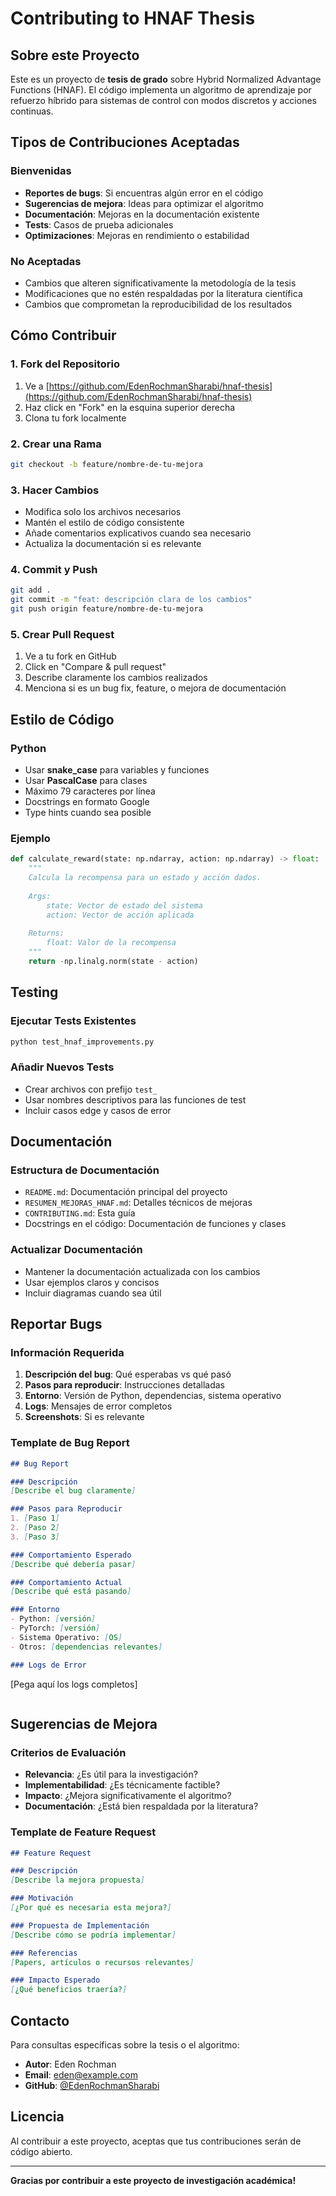 # Contributing to HNAF Thesis

## Sobre este Proyecto

Este es un proyecto de **tesis de grado** sobre Hybrid Normalized Advantage Functions (HNAF). El código implementa un algoritmo de aprendizaje por refuerzo híbrido para sistemas de control con modos discretos y acciones continuas.

## Tipos de Contribuciones Aceptadas

### Bienvenidas
- **Reportes de bugs**: Si encuentras algún error en el código
- **Sugerencias de mejora**: Ideas para optimizar el algoritmo
- **Documentación**: Mejoras en la documentación existente
- **Tests**: Casos de prueba adicionales
- **Optimizaciones**: Mejoras en rendimiento o estabilidad

### No Aceptadas
- Cambios que alteren significativamente la metodología de la tesis
- Modificaciones que no estén respaldadas por la literatura científica
- Cambios que comprometan la reproducibilidad de los resultados

## Cómo Contribuir

### 1. Fork del Repositorio
1. Ve a [https://github.com/EdenRochmanSharabi/hnaf-thesis](https://github.com/EdenRochmanSharabi/hnaf-thesis)
2. Haz click en "Fork" en la esquina superior derecha
3. Clona tu fork localmente

### 2. Crear una Rama
```bash
git checkout -b feature/nombre-de-tu-mejora
```

### 3. Hacer Cambios
- Modifica solo los archivos necesarios
- Mantén el estilo de código consistente
- Añade comentarios explicativos cuando sea necesario
- Actualiza la documentación si es relevante

### 4. Commit y Push
```bash
git add .
git commit -m "feat: descripción clara de los cambios"
git push origin feature/nombre-de-tu-mejora
```

### 5. Crear Pull Request
1. Ve a tu fork en GitHub
2. Click en "Compare & pull request"
3. Describe claramente los cambios realizados
4. Menciona si es un bug fix, feature, o mejora de documentación

## Estilo de Código

### Python
- Usar **snake_case** para variables y funciones
- Usar **PascalCase** para clases
- Máximo 79 caracteres por línea
- Docstrings en formato Google
- Type hints cuando sea posible

### Ejemplo
```python
def calculate_reward(state: np.ndarray, action: np.ndarray) -> float:
    """
    Calcula la recompensa para un estado y acción dados.
    
    Args:
        state: Vector de estado del sistema
        action: Vector de acción aplicada
        
    Returns:
        float: Valor de la recompensa
    """
    return -np.linalg.norm(state - action)
```

## Testing

### Ejecutar Tests Existentes
```bash
python test_hnaf_improvements.py
```

### Añadir Nuevos Tests
- Crear archivos con prefijo `test_`
- Usar nombres descriptivos para las funciones de test
- Incluir casos edge y casos de error

## Documentación

### Estructura de Documentación
- `README.md`: Documentación principal del proyecto
- `RESUMEN_MEJORAS_HNAF.md`: Detalles técnicos de mejoras
- `CONTRIBUTING.md`: Esta guía
- Docstrings en el código: Documentación de funciones y clases

### Actualizar Documentación
- Mantener la documentación actualizada con los cambios
- Usar ejemplos claros y concisos
- Incluir diagramas cuando sea útil

## Reportar Bugs

### Información Requerida
1. **Descripción del bug**: Qué esperabas vs qué pasó
2. **Pasos para reproducir**: Instrucciones detalladas
3. **Entorno**: Versión de Python, dependencias, sistema operativo
4. **Logs**: Mensajes de error completos
5. **Screenshots**: Si es relevante

### Template de Bug Report
```markdown
## Bug Report

### Descripción
[Describe el bug claramente]

### Pasos para Reproducir
1. [Paso 1]
2. [Paso 2]
3. [Paso 3]

### Comportamiento Esperado
[Describe qué debería pasar]

### Comportamiento Actual
[Describe qué está pasando]

### Entorno
- Python: [versión]
- PyTorch: [versión]
- Sistema Operativo: [OS]
- Otros: [dependencias relevantes]

### Logs de Error
```
[Pega aquí los logs completos]
```
```

## Sugerencias de Mejora

### Criterios de Evaluación
- **Relevancia**: ¿Es útil para la investigación?
- **Implementabilidad**: ¿Es técnicamente factible?
- **Impacto**: ¿Mejora significativamente el algoritmo?
- **Documentación**: ¿Está bien respaldada por la literatura?

### Template de Feature Request
```markdown
## Feature Request

### Descripción
[Describe la mejora propuesta]

### Motivación
[¿Por qué es necesaria esta mejora?]

### Propuesta de Implementación
[Describe cómo se podría implementar]

### Referencias
[Papers, artículos o recursos relevantes]

### Impacto Esperado
[¿Qué beneficios traería?]
```

## Contacto

Para consultas específicas sobre la tesis o el algoritmo:

- **Autor**: Eden Rochman
- **Email**: eden@example.com
- **GitHub**: [@EdenRochmanSharabi](https://github.com/EdenRochmanSharabi)

## Licencia

Al contribuir a este proyecto, aceptas que tus contribuciones serán de código abierto.

---

**Gracias por contribuir a este proyecto de investigación académica!** 